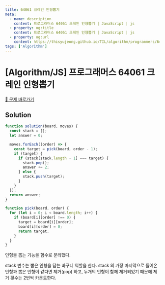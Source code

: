 ```yaml
---
title: 64061 크레인 인형뽑기
meta:
  - name: description
    content: 프로그래머스 64061 크레인 인형뽑기 | JavaScript | js
  - property: og:title
    content: 프로그래머스 64061 크레인 인형뽑기 | JavaScript | js
  - property: og:url
    content: https://thisyujeong.github.io/TIL/algorithm/programmers/64061.html
tags: ['Algorithm']
---
```


# [Algorithm/JS] 프로그래머스 64061 크레인 인형뽑기

[🔗 문제 바로가기](https://programmers.co.kr/learn/courses/30/lessons/64061)

## Solution

```js
function solution(board, moves) {
  const stack = [];
  let answer = 0;

  moves.forEach((order) => {
    const target = pick(board, order - 1);
    if (target) {
      if (stack[stack.length - 1] === target) {
        stack.pop();
        answer += 2;
      } else {
        stack.push(target);
      }
    }
  });
  return answer;
}

function pick(board, order) {
  for (let i = 0; i < board.length; i++) {
    if (board[i][order] !== 0) {
      target = board[i][order];
      board[i][order] = 0;
      return target;
    }
  }
}
```

인형을 뽑는 기능을 함수로 분리했다.

stack 변수는 뽑은 인형을 담는 바구니 역할을 한다. stack 의 가장 마지막으로 들어온 인형과 뽑은 인형이 같다면 제거(pop) 하고,
두개의 인형이 함께 제거되었기 때문에 제거 횟수는 2번씩 카운트한다.
